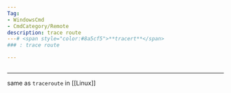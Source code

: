 ```yaml
---
Tag:
- WindowsCmd 
- CmdCategory/Remote
description: trace route
---# <span style="color:#8a5cf5">**tracert**</span>
### : trace route

---
```

```

```
---
same as ```traceroute``` in [[Linux]]